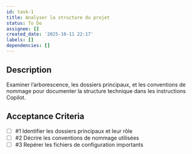 ```yaml
---
id: task-1
title: Analyser la structure du projet
status: To Do
assignee: []
created_date: '2025-10-11 22:17'
labels: []
dependencies: []
---
```


## Description

<!-- SECTION:DESCRIPTION:BEGIN -->
Examiner l’arborescence, les dossiers principaux, et les conventions de nommage pour documenter la structure technique dans les instructions Copilot.
<!-- SECTION:DESCRIPTION:END -->

## Acceptance Criteria
<!-- AC:BEGIN -->
- [ ] #1 Identifier les dossiers principaux et leur rôle
- [ ] #2 Décrire les conventions de nommage utilisées
- [ ] #3 Repérer les fichiers de configuration importants
<!-- AC:END -->
